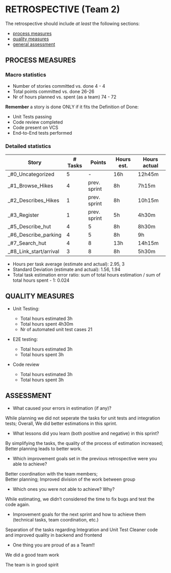 RETROSPECTIVE (Team 2)
=====================================

The retrospective should include _at least_ the following
sections:

- [process measures](#process-measures)
- [quality measures](#quality-measures)
- [general assessment](#assessment)

## PROCESS MEASURES 

### Macro statistics

- Number of stories committed vs. done 4 - 4
- Total points committed vs. done 26-26
- Nr of hours planned vs. spent (as a team) 74 - 72

**Remember** a story is done ONLY if it fits the Definition of Done:
 
- Unit Tests passing
- Code review completed
- Code present on VCS
- End-to-End tests performed

### Detailed statistics

| Story  | # Tasks | Points | Hours est. | Hours actual |
|--------|---------|--------|------------|--------------|
| _#0_Uncategorized   |   5     |  -    |  16h          |     12h45m         |
| _#1_Browse_Hikes   |   4     |  prev. sprint     |  8h          |     7h15m         |
| _#2_Describes_Hikes   |   1     |  prev. sprint     |  8h          |     10h15m         |
| _#3_Register   |   1     |  prev. sprint     |  5h          |     4h30m         |
| _#5_Describe_hut   |   4      |  5     |  8h          |     8h30m         |
| _#6_Describe_parking      |     4    |   5     |       8h     |   9h           |
| _#7_Search_hut      |  4       |   8     |        13h    |    14h15m          |
| _#8_Link_start/arrival      |   3      |  8      |     8h       |     5h30m         |
   

- Hours per task average (estimate and actual): 2.95, 3
- Standard Deviation (estimate and actual): 1.56, 1.94
- Total task estimation error ratio: sum of total hours estimation / sum of total hours spent - 1: 0.024

  
## QUALITY MEASURES 

- Unit Testing:
  - Total hours estimated 3h
  - Total hours spent 4h30m
  - Nr of automated unit test cases 21
  
- E2E testing:
  - Total hours estimated 3h
  - Total hours spent 3h
- Code review 
  - Total hours estimated 3h
  - Total hours spent 3h
  


## ASSESSMENT

- What caused your errors in estimation (if any)?

While planning we did not seperate the tasks for unit tests and integration tests; Overall, We did better estimations in this sprint. 

- What lessons did you learn (both positive and negative) in this sprint?

By simplifying the tasks, the quality of the process of estimation increased; Better planning leads to better work.

- Which improvement goals set in the previous retrospective were you able  to achieve? 

Better coordination with the team members;  
Better planning;
Improved division of the work between group
  
- Which ones you were not able to achieve? Why?

While estimating, we didn’t considered the time to fix bugs and test the code again.

- Improvement goals for the next sprint and how to achieve them (technical tasks, team coordination, etc.)

Separation of the tasks regarding Integration and Unit Test
Cleaner code and improved quality in backend and frontend 


- One thing you are proud of as a Team!!

We did a good team work

The team is in good spirit
